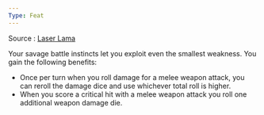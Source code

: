 ```yaml
---
Type: Feat
---
```

Source : [Laser Lama](https://drive.google.com/file/d/1SxoJiBC7ATqRekbWsARZt5BgNTUJsQQy/view)

Your savage battle instincts let you exploit even the smallest weakness. You gain the following benefits:
- Once per turn when you roll damage for a melee weapon attack, you can reroll the damage dice and use whichever total roll is higher.
- When you score a critical hit with a melee weapon attack you roll one additional weapon damage die.